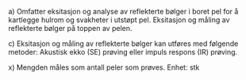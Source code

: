 a) Omfatter eksitasjon og analyse av reflekterte bølger i boret pel for å kartlegge hulrom og svakheter i utstøpt pel. Eksitasjon og måling av reflekterte bølger på toppen av pelen.

c) Eksitasjon og måling av reflekterte bølger kan utføres med følgende metoder: Akustisk ekko (SE) prøving eller impuls respons (IR) prøving.

x) Mengden måles som antall peler som prøves. Enhet: stk

